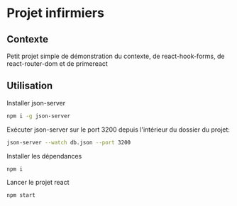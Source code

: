 # Projet infirmiers

## Contexte

Petit projet simple de démonstration du contexte, de react-hook-forms, de react-router-dom et de primereact

## Utilisation

Installer json-server

```bash
npm i -g json-server
```

Exécuter json-server sur le port 3200 depuis l'intérieur du dossier du projet:
```bash
json-server --watch db.json --port 3200
```

Installer les dépendances
```bash
npm i
```

Lancer le projet react
```bash
npm start
```